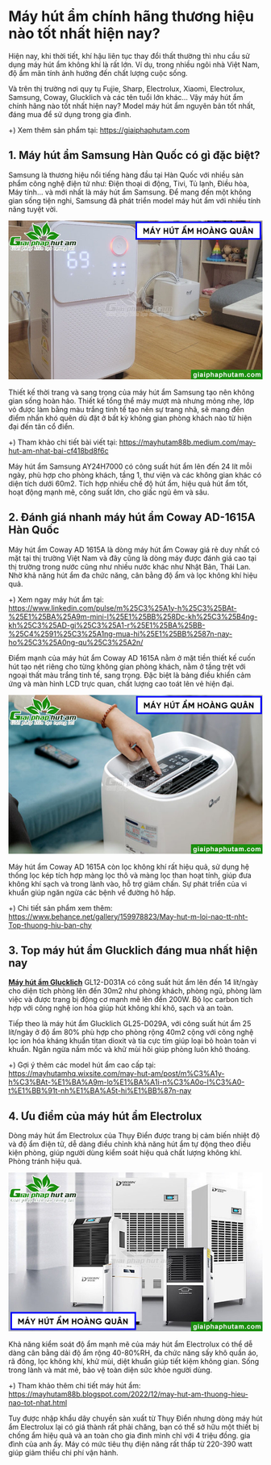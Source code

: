 # Máy hút ẩm chính hãng thương hiệu nào tốt nhất hiện nay?

Hiện nay, khi thời tiết, khí hậu liên tục thay đổi thất thường thì nhu cầu sử dụng máy hút ẩm không khí là rất lớn. Ví dụ, trong nhiều ngôi nhà Việt Nam, độ ẩm mãn tính ảnh hưởng đến chất lượng cuộc sống.

Và trên thị trường nơi quy tụ Fujie, Sharp, Electrolux, Xiaomi, Electrolux, Samsung, Coway, Glucklich và các tên tuổi lớn khác... Vậy máy hút ẩm chính hãng nào tốt nhất hiện nay? Model máy hút ẩm nguyên bản tốt nhất, đáng mua để sử dụng trong gia đình.

+) Xem thêm sản phẩm tại: https://giaiphaphutam.com

## 1. Máy hút ẩm Samsung Hàn Quốc có gì đặc biệt?

Samsung là thương hiệu nổi tiếng hàng đầu tại Hàn Quốc với nhiều sản phẩm công nghệ điện tử như: Điện thoại di động, Tivi, Tủ lạnh, Điều hòa, Máy tính... và mới nhất là máy hút ẩm Samsung. Để mang đến một không gian sống tiện nghi, Samsung đã phát triển model máy hút ẩm với nhiều tính năng tuyệt vời.

![máy hút ẩm chính hãng](https://raw.githubusercontent.com/mayhutam/may-hut-am-chinh-hang/main/may-hut-am-3-1.jpg)

Thiết kế thời trang và sang trọng của máy hút ẩm Samsung tạo nên không gian sống hoàn hảo. Thiết kế tổng thể máy mượt mà nhưng mỏng nhẹ, lớp vỏ được làm bằng màu trắng tinh tế tạo nên sự trang nhã, sẽ mang đến điểm nhấn khó quên dù đặt ở bất kỳ không gian phòng khách nào từ hiện đại đến tân cổ điển.

+) Tham khảo chi tiết bài viết tại: https://mayhutam88b.medium.com/may-hut-am-nhat-bai-cf418bd8f6c

Máy hút ẩm Samsung AY24H7000 có công suất hút ẩm lên đến 24 lít mỗi ngày, phù hợp cho phòng khách, tầng 1, thư viện và các không gian khác có diện tích dưới 60m2. Tích hợp nhiều chế độ hút ẩm, hiệu quả hút ẩm tốt, hoạt động mạnh mẽ, công suất lớn, cho giấc ngủ êm và sâu.

## 2. Đánh giá nhanh máy hút ẩm Coway AD-1615A Hàn Quốc

Máy hút ẩm Coway AD 1615A là dòng máy hút ẩm Coway giá rẻ duy nhất có mặt tại thị trường Việt Nam và đây cũng là dòng máy được đánh giá cao tại thị trường trong nước cũng như nhiều nước khác như Nhật Bản, Thái Lan. Nhờ khả năng hút ẩm đa chức năng, cân bằng độ ẩm và lọc không khí hiệu quả.

+) Xem ngay máy hút ẩm tại: https://www.linkedin.com/pulse/m%25C3%25A1y-h%25C3%25BAt-%25E1%25BA%25A9m-mini-l%25E1%25BB%258Dc-kh%25C3%25B4ng-kh%25C3%25AD-gi%25C3%25A1-r%25E1%25BA%25BB-%25C4%2591%25C3%25A1ng-mua-hi%25E1%25BB%2587n-nay-ho%25C3%25A0ng-qu%25C3%25A2n/

Điểm mạnh của máy hút ẩm Coway AD 1615A nằm ở mặt tiền thiết kế cuốn hút tạo nét riêng cho từng không gian phòng khách, nằm ở tầng trệt với ngoại thất màu trắng tinh tế, sang trọng. Đặc biệt là bảng điều khiển cảm ứng và màn hình LCD trực quan, chất lượng cao toát lên vẻ hiện đại.

![máy hút ẩm cao cấp Hàn Quốc](https://raw.githubusercontent.com/mayhutam/may-hut-am-chinh-hang/main/may-hut-am-3-2.jpg)

Máy hút ẩm Coway AD 1615A còn lọc không khí rất hiệu quả, sử dụng hệ thống lọc kép tích hợp màng lọc thô và màng lọc than hoạt tính, giúp đưa không khí sạch và trong lành vào, hỗ trợ giảm chấn. Sự phát triển của vi khuẩn giúp ngăn ngừa các bệnh về đường hô hấp.

+) Chi tiết sản phẩm xem thêm: https://www.behance.net/gallery/159978823/May-hut-m-loi-nao-tt-nht-Top-thuong-hiu-ban-chy

## 3. Top máy hút ẩm Glucklich đáng mua nhất hiện nay

[**Máy hút ẩm Glucklich**](https://giaiphaphutam.com/tin-tuc/may-hut-am-glucklich-842.html) GL12-D031A có công suất hút ẩm lên đến 14 lít/ngày cho diện tích phòng lên đến 30m2 như phòng khách, phòng ngủ, phòng làm việc và được trang bị động cơ mạnh mẽ lên đến 200W. Bộ lọc carbon tích hợp với công nghệ ion hóa giúp hút không khí khô, sạch và an toàn.

Tiếp theo là máy hút ẩm Glucklich GL25-D029A, với công suất hút ẩm 25 lít/ngày ở độ ẩm 80% phù hợp cho phòng rộng 40m2 cộng với công nghệ lọc ion hóa kháng khuẩn titan dioxit và tia cực tím giúp loại bỏ hoàn toàn vi khuẩn. Ngăn ngừa nấm mốc và khử mùi hôi giúp phòng luôn khô thoáng.

+) Gợi ý thêm các model hút ẩm cao cấp tại: https://mayhutamhq.wixsite.com/may-hut-am/post/m%C3%A1y-h%C3%BAt-%E1%BA%A9m-lo%E1%BA%A1i-n%C3%A0o-l%C3%A0-t%E1%BB%91t-nh%E1%BA%A5t-hi%E1%BB%87n-nay

## 4. Ưu điểm của máy hút ẩm Electrolux

Dòng máy hút ẩm Electrolux của Thụy Điển được trang bị cảm biến nhiệt độ và độ ẩm điện tử, dễ dàng điều chỉnh khả năng hút ẩm tự động theo điều kiện phòng, giúp người dùng kiểm soát hiệu quả chất lượng không khí. Phòng tránh hiệu quả.

![máy hút ẩm thụy điển](https://raw.githubusercontent.com/mayhutam/may-hut-am-chinh-hang/main/may-hut-am-3-3.jpg)

Khả năng kiểm soát độ ẩm mạnh mẽ của máy hút ẩm Electrolux có thể dễ dàng cân bằng dải độ ẩm rộng 40-80%RH, đa chức năng sấy khô quần áo, rã đông, lọc không khí, khử mùi, diệt khuẩn giúp tiết kiệm không gian. Sống trong lành và mát mẻ, bảo vệ toàn diện sức khỏe người dùng.

+) Tham khảo thêm chi tiết máy hút ẩm: https://mayhutam88b.blogspot.com/2022/12/may-hut-am-thuong-hieu-nao-tot-nhat.html

Tuy được nhập khẩu dây chuyền sản xuất từ Thụy Điển nhưng dòng máy hút ẩm Electrolux lại có giá thành rất phải chăng, bạn có thể sở hữu một thiết bị chống ẩm hiệu quả và an toàn cho gia đình mình chỉ với 4 triệu đồng. gia đình của anh ấy. Máy có mức tiêu thụ điện năng rất thấp từ 220-390 watt giúp giảm thiểu chi phí vận hành.
